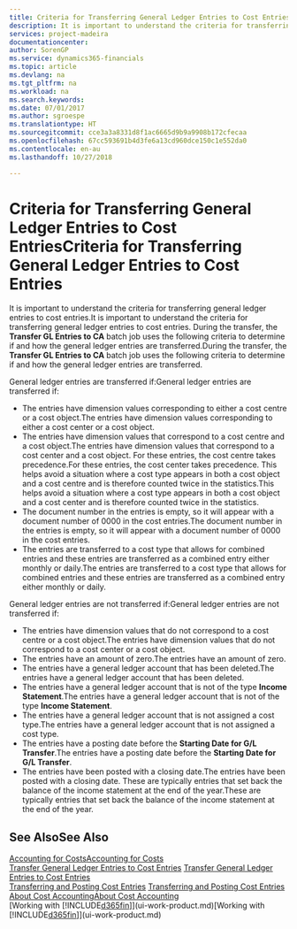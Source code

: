 ```yaml
---
title: Criteria for Transferring General Ledger Entries to Cost Entries | Microsoft Docs
description: It is important to understand the criteria for transferring general ledger entries to cost entries. During the transfer, the **Transfer GL Entries to CA** batch job uses the following criteria to determine if and how the general ledger entries are transferred.
services: project-madeira
documentationcenter: 
author: SorenGP
ms.service: dynamics365-financials
ms.topic: article
ms.devlang: na
ms.tgt_pltfrm: na
ms.workload: na
ms.search.keywords: 
ms.date: 07/01/2017
ms.author: sgroespe
ms.translationtype: HT
ms.sourcegitcommit: cce3a3a8331d8f1ac6665d9b9a9908b172cfecaa
ms.openlocfilehash: 67cc593691b4d3fe6a13cd960dce150c1e552da0
ms.contentlocale: en-au
ms.lasthandoff: 10/27/2018

---
```

# <a name="criteria-for-transferring-general-ledger-entries-to-cost-entries"></a><span data-ttu-id="25218-104">Criteria for Transferring General Ledger Entries to Cost Entries</span><span class="sxs-lookup"><span data-stu-id="25218-104">Criteria for Transferring General Ledger Entries to Cost Entries</span></span>
<span data-ttu-id="25218-105">It is important to understand the criteria for transferring general ledger entries to cost entries.</span><span class="sxs-lookup"><span data-stu-id="25218-105">It is important to understand the criteria for transferring general ledger entries to cost entries.</span></span> <span data-ttu-id="25218-106">During the transfer, the **Transfer GL Entries to CA** batch job uses the following criteria to determine if and how the general ledger entries are transferred.</span><span class="sxs-lookup"><span data-stu-id="25218-106">During the transfer, the **Transfer GL Entries to CA** batch job uses the following criteria to determine if and how the general ledger entries are transferred.</span></span>  

<span data-ttu-id="25218-107">General ledger entries are transferred if:</span><span class="sxs-lookup"><span data-stu-id="25218-107">General ledger entries are transferred if:</span></span>  

-   <span data-ttu-id="25218-108">The entries have dimension values corresponding to either a cost centre or a cost object.</span><span class="sxs-lookup"><span data-stu-id="25218-108">The entries have dimension values corresponding to either a cost center or a cost object.</span></span>  
-   <span data-ttu-id="25218-109">The entries have dimension values that correspond to a cost centre and a cost object.</span><span class="sxs-lookup"><span data-stu-id="25218-109">The entries have dimension values that correspond to a cost center and a cost object.</span></span> <span data-ttu-id="25218-110">For these entries, the cost centre takes precedence.</span><span class="sxs-lookup"><span data-stu-id="25218-110">For these entries, the cost center takes precedence.</span></span> <span data-ttu-id="25218-111">This helps avoid a situation where a cost type appears in both a cost object and a cost centre and is therefore counted twice in the statistics.</span><span class="sxs-lookup"><span data-stu-id="25218-111">This helps avoid a situation where a cost type appears in both a cost object and a cost center and is therefore counted twice in the statistics.</span></span>  
-   <span data-ttu-id="25218-112">The document number in the entries is empty, so it will appear with a document number of 0000 in the cost entries.</span><span class="sxs-lookup"><span data-stu-id="25218-112">The document number in the entries is empty, so it will appear with a document number of 0000 in the cost entries.</span></span>  
-   <span data-ttu-id="25218-113">The entries are transferred to a cost type that allows for combined entries and these entries are transferred as a combined entry either monthly or daily.</span><span class="sxs-lookup"><span data-stu-id="25218-113">The entries are transferred to a cost type that allows for combined entries and these entries are transferred as a combined entry either monthly or daily.</span></span>  

<span data-ttu-id="25218-114">General ledger entries are not transferred if:</span><span class="sxs-lookup"><span data-stu-id="25218-114">General ledger entries are not transferred if:</span></span>  

-   <span data-ttu-id="25218-115">The entries have dimension values that do not correspond to a cost centre or a cost object.</span><span class="sxs-lookup"><span data-stu-id="25218-115">The entries have dimension values that do not correspond to a cost center or a cost object.</span></span>  
-   <span data-ttu-id="25218-116">The entries have an amount of zero.</span><span class="sxs-lookup"><span data-stu-id="25218-116">The entries have an amount of zero.</span></span>  
-   <span data-ttu-id="25218-117">The entries have a general ledger account that has been deleted.</span><span class="sxs-lookup"><span data-stu-id="25218-117">The entries have a general ledger account that has been deleted.</span></span>  
-   <span data-ttu-id="25218-118">The entries have a general ledger account that is not of the type **Income Statement**.</span><span class="sxs-lookup"><span data-stu-id="25218-118">The entries have a general ledger account that is not of the type **Income Statement**.</span></span>  
-   <span data-ttu-id="25218-119">The entries have a general ledger account that is not assigned a cost type.</span><span class="sxs-lookup"><span data-stu-id="25218-119">The entries have a general ledger account that is not assigned a cost type.</span></span>  
-   <span data-ttu-id="25218-120">The entries have a posting date before the **Starting Date for G/L Transfer**.</span><span class="sxs-lookup"><span data-stu-id="25218-120">The entries have a posting date before the **Starting Date for G/L Transfer**.</span></span>  
-   <span data-ttu-id="25218-121">The entries have been posted with a closing date.</span><span class="sxs-lookup"><span data-stu-id="25218-121">The entries have been posted with a closing date.</span></span> <span data-ttu-id="25218-122">These are typically entries that set back the balance of the income statement at the end of the year.</span><span class="sxs-lookup"><span data-stu-id="25218-122">These are typically entries that set back the balance of the income statement at the end of the year.</span></span>  

## <a name="see-also"></a><span data-ttu-id="25218-123">See Also</span><span class="sxs-lookup"><span data-stu-id="25218-123">See Also</span></span>  
[<span data-ttu-id="25218-124">Accounting for Costs</span><span class="sxs-lookup"><span data-stu-id="25218-124">Accounting for Costs</span></span>](finance-manage-cost-accounting.md)  
 <span data-ttu-id="25218-125">[Transfer General Ledger Entries to Cost Entries](finance-how-to-transfer-general-ledger-entries-to-cost-entries.md) </span><span class="sxs-lookup"><span data-stu-id="25218-125">[Transfer General Ledger Entries to Cost Entries](finance-how-to-transfer-general-ledger-entries-to-cost-entries.md) </span></span>  
 <span data-ttu-id="25218-126">[Transferring and Posting Cost Entries](finance-transfer-and-post-cost-entries.md) </span><span class="sxs-lookup"><span data-stu-id="25218-126">[Transferring and Posting Cost Entries](finance-transfer-and-post-cost-entries.md) </span></span>  
 [<span data-ttu-id="25218-127">About Cost Accounting</span><span class="sxs-lookup"><span data-stu-id="25218-127">About Cost Accounting</span></span>](finance-about-cost-accounting.md)  
 <span data-ttu-id="25218-128">[Working with [!INCLUDE[d365fin](includes/d365fin_md.md)]](ui-work-product.md)</span><span class="sxs-lookup"><span data-stu-id="25218-128">[Working with [!INCLUDE[d365fin](includes/d365fin_md.md)]](ui-work-product.md)</span></span>

